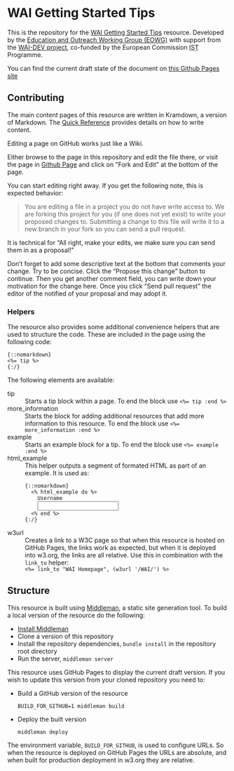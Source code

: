 # WAI Getting Started Tips

This is the repository for the [WAI Getting Started Tips](//w3.org/WAI/gettginstarted/tips/) resource. Developed by the
[Education and Outreach Working Group (EOWG)](//w3.org/WAI/EO/) with support from the [WAI-DEV project](//w3.org/WAI/DEV/), co-funded by the European Commission <abbr title="Information Society Technologies">IST</abbr> Programme. 

You can find the current draft state of the document on [this Github Pages site][GHPage]

## Contributing

The main content pages of this resource are written in Kramdown, a version of Markdown. The [Quick Reference](http://kramdown.gettalong.org/quickref.html) provides details on how to write content.

Editing a page on GitHub works just like a Wiki.

Either browse to the page in this repository and edit the file there, or visit the page in [Github Page][GHPage] and click on "Fork and Edit" at the bottom of the page.

You can start editing right away. If you get the following note, this is expected behavior:

> You are editing a file in a project you do not have write access to. We are forking this project for you (if one does not yet exist) to write your proposed changes to. Submitting a change to this file will write it to a new branch in your fork so you can send a pull request.

It is technical for “All right, make your edits, we make sure you can send them in as a proposal!”

Don’t forget to add some descriptive text at the bottom that comments your change. Try to be concise. Click the “Propose this change” button to continue. Then you get another comment field, you can write down your motivation for the change here. Once you click “Send pull request” the editor of the notified of your proposal and may adopt it.

### Helpers

The resource also provides some additional convenience helpers that are used to structure the code. These are included in the page using the following code:

```
{::nomarkdown}
<%= tip %>
{:/}
```

The following elements are available:

<dl>
  <dt>tip</dt>
    <dd>Starts a tip block within a page. To end the block use <code><%= tip :end %></code></dd>

  <dt>more_information</dt>
    <dd>Starts the block for adding additional resources that add more information to this resource. To end the block use <code><%= more_information :end %></code></dd>

  <dt>example</dt>
    <dd>Starts an example block for a tip. To end the block use <code><%= example :end %></code></dd>

  <dt>html_example</dt>
    <dd>This helper outputs a segment of formated HTML as part of an example. It is used as:</dd>
    <dd><pre><code>{::nomarkdown}
  <% html_example do %>
    <label for="username">Username</label>
    <input id="username" type="text" name="username">
  <% end %>
{:/}</code></pre></dd>

  <dt>w3url</dt>
    <dd>Creates a link to a W3C page so that when this resource is hosted on GitHub Pages, the links work as expected, but when it is deployed into w3.org, the links are all relative. Use this in combination with the <code>link_to</code> helper:</dd>
    <dd><code><%= link_to "WAI Homepage", (w3url '/WAI/') %></code></dd>
</dl>

## Structure

This resource is built using [Middleman](//middlemanapp.com/), a static site generation tool. To build a local version of the resource do the following:

* [Install Middleman](//middlemanapp.com/basics/install/)
* Clone a version of this repository
* Install the repository dependencies, `bundle install` in the repository root directory
* Run the server, `middleman server`

This resource uses GitHub Pages to display the current draft version. If you wish to update this version from your cloned repository you need to:

* Build a GitHub version of the resource

  `BUILD_FOR_GITHUB=1 middleman build`

* Deploy the built version

  `middleman deploy`
  
The environment variable, `BUILD_FOR_GITHUB`, is used to configure URLs. So when the resource is deployed on GitHub Pages the URLs are absolute, and when built for production deployment in w3.org they are relative.

[GHPage]: https://w3c.github.io/wai-quick-start/